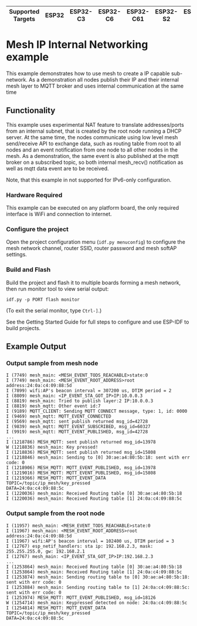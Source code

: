 | Supported Targets | ESP32 | ESP32-C3 | ESP32-C6 | ESP32-C61 | ESP32-S2 | ESP32-S3 |
| ----------------- | ----- | -------- | -------- | --------- | -------- | -------- |

# Mesh IP Internal Networking example

This example demonstrates how to use mesh to create a IP capable sub-network.
As a demonstration all nodes publish their IP and their internal mesh layer to MQTT broker
and uses internal communication at the same time

## Functionality

This example uses experimental NAT feature to translate addresses/ports from an internal subnet, that is created
by the root node running a DHCP server. At the same time, the nodes communicate using low level mesh send/receive
API to exchange data, such as routing table from root to all nodes and an event notification from one node
to all other nodes in the mesh. As a demonstration, the same event is also published at the mqtt broker
on a subscribed topic, so both internal mesh_recv() notification as well as mqtt data event are to be received.

Note, that this example in not supported for IPv6-only configuration.

### Hardware Required

This example can be executed on any platform board, the only required interface is WiFi and connection to internet.

### Configure the project

Open the project configuration menu (`idf.py menuconfig`) to configure the mesh network channel, router SSID, router password and mesh softAP settings.

### Build and Flash

Build the project and flash it to multiple boards forming a mesh network, then run monitor tool to view serial output:

```
idf.py -p PORT flash monitor
```

(To exit the serial monitor, type ``Ctrl-]``.)

See the Getting Started Guide for full steps to configure and use ESP-IDF to build projects.

## Example Output

### Output sample from mesh node
```
I (7749) mesh_main: <MESH_EVENT_TODS_REACHABLE>state:0
I (7749) mesh_main: <MESH_EVENT_ROOT_ADDRESS>root address:24:0a:c4:09:88:5d
I (7899) wifi:AP's beacon interval = 307200 us, DTIM period = 2
I (8809) mesh_main: <IP_EVENT_STA_GOT_IP>IP:10.0.0.3
I (8819) mesh_main: Tried to publish layer:2 IP:10.0.0.3
I (8819) mesh_mqtt: Other event id:7
I (9189) MQTT_CLIENT: Sending MQTT CONNECT message, type: 1, id: 0000
I (9469) mesh_mqtt: MQTT_EVENT_CONNECTED
I (9569) mesh_mqtt: sent publish returned msg_id=42728
I (9839) mesh_mqtt: MQTT_EVENT_SUBSCRIBED, msg_id=60327
I (9919) mesh_mqtt: MQTT_EVENT_PUBLISHED, msg_id=42728
...
I (1218786) MESH_MQTT: sent publish returned msg_id=13978
W (1218836) mesh_main: Key pressed!
I (1218836) MESH_MQTT: sent publish returned msg_id=15808
I (1218846) mesh_main: Sending to [0] 30:ae:a4:80:5b:18: sent with err code: 0
I (1218906) MESH_MQTT: MQTT_EVENT_PUBLISHED, msg_id=13978
I (1219016) MESH_MQTT: MQTT_EVENT_PUBLISHED, msg_id=15808
I (1219366) MESH_MQTT: MQTT_EVENT_DATA
TOPIC=/topic/ip_mesh/key_pressed
DATA=24:0a:c4:09:88:5c
I (1220036) mesh_main: Received Routing table [0] 30:ae:a4:80:5b:18
I (1220036) mesh_main: Received Routing table [1] 24:0a:c4:09:88:5c
```

### Output sample from the root node
```
I (11957) mesh_main: <MESH_EVENT_TODS_REACHABLE>state:0
I (11967) mesh_main: <MESH_EVENT_ROOT_ADDRESS>root address:24:0a:c4:09:88:5d
I (11967) wifi:AP's beacon interval = 102400 us, DTIM period = 3
I (12767) esp_netif_handlers: sta ip: 192.168.2.3, mask: 255.255.255.0, gw: 192.168.2.1
I (12767) mesh_main: <IP_EVENT_STA_GOT_IP>IP:192.168.2.3
...
I (1253864) mesh_main: Received Routing table [0] 30:ae:a4:80:5b:18
I (1253864) mesh_main: Received Routing table [1] 24:0a:c4:09:88:5c
I (1253874) mesh_main: Sending routing table to [0] 30:ae:a4:80:5b:18: sent with err code: 0
I (1253884) mesh_main: Sending routing table to [1] 24:0a:c4:09:88:5c: sent with err code: 0
I (1253974) MESH_MQTT: MQTT_EVENT_PUBLISHED, msg_id=18126
W (1254714) mesh_main: Keypressed detected on node: 24:0a:c4:09:88:5c
I (1254814) MESH_MQTT: MQTT_EVENT_DATA
TOPIC=/topic/ip_mesh/key_pressed
DATA=24:0a:c4:09:88:5c
```
